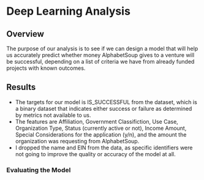# Deep Learning Analysis

## Overview 
The purpose of our analysis is to see if we can design a model that will help us accurately predict whether money AlphabetSoup gives to a venture will be successful, depending on a list of criteria we have from already funded projects with known outcomes.

## Results
* The targets for our model is IS_SUCCESSFUL from the dataset, which is a binary dataset that indicates either success or failure as determined by metrics not available to us.
* The features are Affiliation, Government Classifiction, Use Case, Organization Type, Status (currently active or not), Income Amount, Special Considerations for the application (y/n), and the amount the organization was requesting from AlphabetSoup.
* I dropped the name and EIN from the data, as specific identifiers were not going to improve the quality or accuracy of the model at all.

### Evaluating the Model

